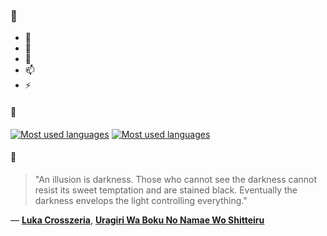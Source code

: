 ### 👋

- 🔭
- 🌱
- 💬
- 📫
- ⚡

#### 🧏

[![Most used languages](https://github-readme-stats-aynah.vercel.app/api/top-langs/?username=aynh&theme=solarized-dark&langs_count=6&layout=compact&hide_title=true)](https://github.com/anuraghazra/github-readme-stats#gh-dark-mode-only)
[![Most used languages](https://github-readme-stats-aynah.vercel.app/api/top-langs/?username=aynh&theme=solarized-light&langs_count=6&layout=compact&hide_title=true)](https://github.com/anuraghazra/github-readme-stats#gh-light-mode-only)

#### 💬

> "An illusion is darkness. Those who cannot see the darkness cannot resist its sweet temptation and are stained black. Eventually the darkness envelops the light controlling everything."

&mdash; [**Luka Crosszeria**](https://myanimelist.net/character.php?q=Luka%20Crosszeria&cat=character), [**Uragiri Wa Boku No Namae Wo Shitteiru**](https://myanimelist.net/search/all?q=Uragiri%20Wa%20Boku%20No%20Namae%20Wo%20Shitteiru&cat=all)

